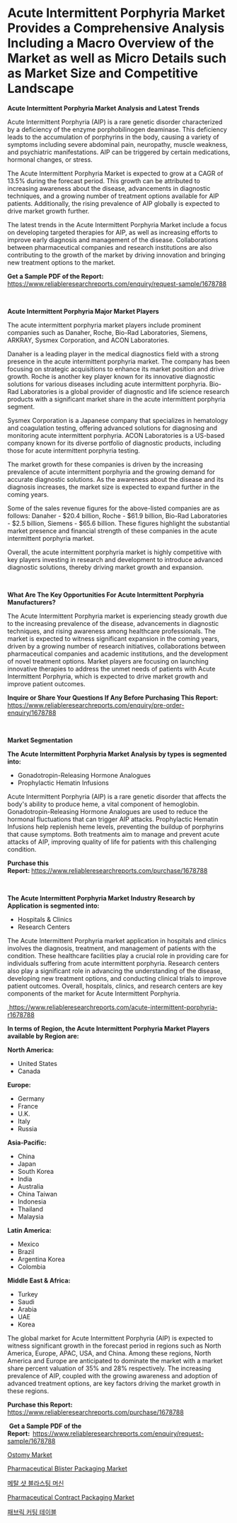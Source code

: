 <p><h1>Acute Intermittent Porphyria Market Provides a Comprehensive Analysis Including a Macro Overview of the Market as well as Micro Details such as Market Size and Competitive Landscape</h1></p><p><strong>Acute Intermittent Porphyria Market Analysis and Latest Trends</strong></p>
<p><p>Acute Intermittent Porphyria (AIP) is a rare genetic disorder characterized by a deficiency of the enzyme porphobilinogen deaminase. This deficiency leads to the accumulation of porphyrins in the body, causing a variety of symptoms including severe abdominal pain, neuropathy, muscle weakness, and psychiatric manifestations. AIP can be triggered by certain medications, hormonal changes, or stress.</p><p>The Acute Intermittent Porphyria Market is expected to grow at a CAGR of 13.5% during the forecast period. This growth can be attributed to increasing awareness about the disease, advancements in diagnostic techniques, and a growing number of treatment options available for AIP patients. Additionally, the rising prevalence of AIP globally is expected to drive market growth further.</p><p>The latest trends in the Acute Intermittent Porphyria Market include a focus on developing targeted therapies for AIP, as well as increasing efforts to improve early diagnosis and management of the disease. Collaborations between pharmaceutical companies and research institutions are also contributing to the growth of the market by driving innovation and bringing new treatment options to the market.</p></p>
<p><strong>Get a Sample PDF of the Report:&nbsp;</strong> <a href="https://www.reliableresearchreports.com/enquiry/request-sample/1678788">https://www.reliableresearchreports.com/enquiry/request-sample/1678788</a></p>
<p>&nbsp;</p>
<p><strong>Acute Intermittent Porphyria Major Market Players</strong></p>
<p><p>The acute intermittent porphyria market players include prominent companies such as Danaher, Roche, Bio-Rad Laboratories, Siemens, ARKRAY, Sysmex Corporation, and ACON Laboratories. </p><p>Danaher is a leading player in the medical diagnostics field with a strong presence in the acute intermittent porphyria market. The company has been focusing on strategic acquisitions to enhance its market position and drive growth. Roche is another key player known for its innovative diagnostic solutions for various diseases including acute intermittent porphyria. Bio-Rad Laboratories is a global provider of diagnostic and life science research products with a significant market share in the acute intermittent porphyria segment.</p><p>Sysmex Corporation is a Japanese company that specializes in hematology and coagulation testing, offering advanced solutions for diagnosing and monitoring acute intermittent porphyria. ACON Laboratories is a US-based company known for its diverse portfolio of diagnostic products, including those for acute intermittent porphyria testing.</p><p>The market growth for these companies is driven by the increasing prevalence of acute intermittent porphyria and the growing demand for accurate diagnostic solutions. As the awareness about the disease and its diagnosis increases, the market size is expected to expand further in the coming years.</p><p>Some of the sales revenue figures for the above-listed companies are as follows: Danaher - $20.4 billion, Roche - $61.9 billion, Bio-Rad Laboratories - $2.5 billion, Siemens - $65.6 billion. These figures highlight the substantial market presence and financial strength of these companies in the acute intermittent porphyria market. </p><p>Overall, the acute intermittent porphyria market is highly competitive with key players investing in research and development to introduce advanced diagnostic solutions, thereby driving market growth and expansion.</p></p>
<p>&nbsp;</p>
<p><strong>What Are The Key Opportunities For Acute Intermittent Porphyria Manufacturers?</strong></p>
<p><p>The Acute Intermittent Porphyria market is experiencing steady growth due to the increasing prevalence of the disease, advancements in diagnostic techniques, and rising awareness among healthcare professionals. The market is expected to witness significant expansion in the coming years, driven by a growing number of research initiatives, collaborations between pharmaceutical companies and academic institutions, and the development of novel treatment options. Market players are focusing on launching innovative therapies to address the unmet needs of patients with Acute Intermittent Porphyria, which is expected to drive market growth and improve patient outcomes.</p></p>
<p><strong>Inquire or Share Your Questions If Any Before Purchasing This Report:</strong> <a href="https://www.reliableresearchreports.com/enquiry/pre-order-enquiry/1678788">https://www.reliableresearchreports.com/enquiry/pre-order-enquiry/1678788</a></p>
<p>&nbsp;</p>
<p><strong>Market Segmentation</strong></p>
<p><strong>The Acute Intermittent Porphyria Market Analysis by types is segmented into:</strong></p>
<p><ul><li>Gonadotropin-Releasing Hormone Analogues</li><li>Prophylactic Hematin Infusions</li></ul></p>
<p><p>Acute Intermittent Porphyria (AIP) is a rare genetic disorder that affects the body's ability to produce heme, a vital component of hemoglobin. Gonadotropin-Releasing Hormone Analogues are used to reduce the hormonal fluctuations that can trigger AIP attacks. Prophylactic Hematin Infusions help replenish heme levels, preventing the buildup of porphyrins that cause symptoms. Both treatments aim to manage and prevent acute attacks of AIP, improving quality of life for patients with this challenging condition.</p></p>
<p><strong>Purchase this Report:&nbsp;</strong><a href="https://www.reliableresearchreports.com/purchase/1678788">https://www.reliableresearchreports.com/purchase/1678788</a></p>
<p>&nbsp;</p>
<p><strong>The Acute Intermittent Porphyria Market Industry Research by Application is segmented into:</strong></p>
<p><ul><li>Hospitals & Clinics</li><li>Research Centers</li></ul></p>
<p><p>The Acute Intermittent Porphyria market application in hospitals and clinics involves the diagnosis, treatment, and management of patients with the condition. These healthcare facilities play a crucial role in providing care for individuals suffering from acute intermittent porphyria. Research centers also play a significant role in advancing the understanding of the disease, developing new treatment options, and conducting clinical trials to improve patient outcomes. Overall, hospitals, clinics, and research centers are key components of the market for Acute Intermittent Porphyria.</p></p>
<p><a href="https://www.reliableresearchreports.com/acute-intermittent-porphyria-r1678788">&nbsp;https://www.reliableresearchreports.com/acute-intermittent-porphyria-r1678788</a></p>
<p><strong>In terms of Region, the Acute Intermittent Porphyria Market Players available by Region are:</strong></p>
<p>
    <p> <strong> North America: </strong>
        <ul>
            <li>United States</li>
            <li>Canada</li>
        </ul>
        </p> 
    <p> <strong> Europe: </strong>
        <ul>
            <li>Germany</li>
            <li>France</li>
            <li>U.K.</li>
            <li>Italy</li>
            <li>Russia</li>
        </ul>
        </p> 
    <p> <strong> Asia-Pacific: </strong>
        <ul>
            <li>China</li>
            <li>Japan</li>
            <li>South Korea</li>
            <li>India</li>
            <li>Australia</li>
            <li>China Taiwan</li>
            <li>Indonesia</li>
            <li>Thailand</li>
            <li>Malaysia</li>
        </ul>
        </p> 
    <p> <strong> Latin America: </strong>
        <ul>
            <li>Mexico</li>
            <li>Brazil</li>
            <li>Argentina Korea</li>
            <li>Colombia</li>
        </ul>
        </p> 
    <p> <strong> Middle East & Africa: </strong>
        <ul>
            <li>Turkey</li>
            <li>Saudi</li>
            <li>Arabia</li>
            <li>UAE</li>
            <li>Korea</li>
        </ul>
    </p>
    </p>
<p><p>The global market for Acute Intermittent Porphyria (AIP) is expected to witness significant growth in the forecast period in regions such as North America, Europe, APAC, USA, and China. Among these regions, North America and Europe are anticipated to dominate the market with a market share percent valuation of 35% and 28% respectively. The increasing prevalence of AIP, coupled with the growing awareness and adoption of advanced treatment options, are key factors driving the market growth in these regions.</p></p>
<p><strong>Purchase this Report: </strong><a href="https://www.reliableresearchreports.com/purchase/1678788">https://www.reliableresearchreports.com/purchase/1678788</a></p>
<p>&nbsp;<strong>Get a Sample PDF of the Report:&nbsp;&nbsp;</strong><a href="https://www.reliableresearchreports.com/enquiry/request-sample/1678788">https://www.reliableresearchreports.com/enquiry/request-sample/1678788</a></p>
<p><strong></strong></p>
<p><p><a href="https://github.com/brentleyjimmiealvaradoz4l1rea/Market-Research-Report-List-3/blob/main/ostomy-market.md">Ostomy Market</a></p><p><a href="https://github.com/Angelnienowdseej3e45z3p8c/Market-Research-Report-List-3/blob/main/pharmaceutical-blister-packaging-market.md">Pharmaceutical Blister Packaging Market</a></p><p><a href="https://github.com/tasfiyaj85/Market-Research-Report-List-2/blob/main/281769473395.md">메탈 샷 블라스팅 머신</a></p><p><a href="https://github.com/angeliabkratze/Market-Research-Report-List-2/blob/main/pharmaceutical-contract-packaging-market.md">Pharmaceutical Contract Packaging Market</a></p><p><a href="https://github.com/njolsky1/Market-Research-Report-List-2/blob/main/238451573394.md">패브릭 커팅 테이블</a></p></p>